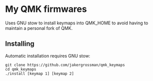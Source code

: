 # My QMK firmwares
Uses GNU stow to install keymaps into QMK_HOME to avoid having to maintain a personal fork of QMK.

## Installing
Automatic installation requires GNU stow:

```
git clone https://github.com/jakergrossman/qmk_keymaps
cd qmk_keymaps
./install [keymap 1] [keymap 2]
```
